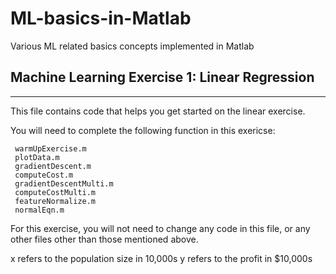 # ML-basics-in-Matlab
Various ML related basics concepts implemented in Matlab

## Machine Learning Exercise 1: Linear Regression
------------
This file contains code that helps you get started on the linear exercise.

You will need to complete the following function in this exericse:

     warmUpExercise.m
     plotData.m
     gradientDescent.m
     computeCost.m
     gradientDescentMulti.m
     computeCostMulti.m
     featureNormalize.m
     normalEqn.m

For this exercise, you will not need to change any code in this file, or any other files other than those mentioned above.

x refers to the population size in 10,000s
y refers to the profit in $10,000s
